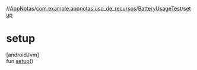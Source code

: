 //[AppNotas](../../../index.md)/[com.example.appnotas.uso_de_recursos](../index.md)/[BatteryUsageTest](index.md)/[setup](setup.md)

# setup

[androidJvm]\
fun [setup](setup.md)()
